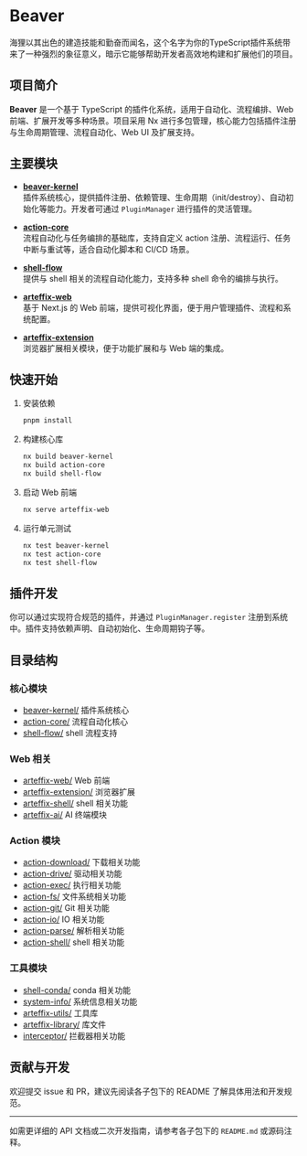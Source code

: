 # Beaver

海狸以其出色的建造技能和勤奋而闻名，这个名字为你的TypeScript插件系统带来了一种强烈的象征意义，暗示它能够帮助开发者高效地构建和扩展他们的项目。

## 项目简介

**Beaver** 是一个基于 TypeScript 的插件化系统，适用于自动化、流程编排、Web 前端、扩展开发等多种场景。项目采用 Nx 进行多包管理，核心能力包括插件注册与生命周期管理、流程自动化、Web UI 及扩展支持。

## 主要模块

- **[beaver-kernel](beaver-kernel/README.md)**  
  插件系统核心，提供插件注册、依赖管理、生命周期（init/destroy）、自动初始化等能力。开发者可通过 `PluginManager` 进行插件的灵活管理。

- **[action-core](action-core/README.md)**  
  流程自动化与任务编排的基础库，支持自定义 action 注册、流程运行、任务中断与重试等，适合自动化脚本和 CI/CD 场景。

- **[shell-flow](shell-flow/README.md)**  
  提供与 shell 相关的流程自动化能力，支持多种 shell 命令的编排与执行。

- **[arteffix-web](arteffix-web/README.md)**  
  基于 Next.js 的 Web 前端，提供可视化界面，便于用户管理插件、流程和系统配置。

- **[arteffix-extension](arteffix-extension/README.md)**  
  浏览器扩展相关模块，便于功能扩展和与 Web 端的集成。

## 快速开始

1. 安装依赖

   ```bash
   pnpm install
   ```

2. 构建核心库

   ```bash
   nx build beaver-kernel
   nx build action-core
   nx build shell-flow
   ```

3. 启动 Web 前端

   ```bash
   nx serve arteffix-web
   ```

4. 运行单元测试

   ```bash
   nx test beaver-kernel
   nx test action-core
   nx test shell-flow
   ```

## 插件开发

你可以通过实现符合规范的插件，并通过 `PluginManager.register` 注册到系统中。插件支持依赖声明、自动初始化、生命周期钩子等。

## 目录结构

### 核心模块

- [beaver-kernel/](beaver-kernel/README.md) 插件系统核心
- [action-core/](action-core/README.md) 流程自动化核心
- [shell-flow/](shell-flow/README.md) shell 流程支持

### Web 相关

- [arteffix-web/](arteffix-web/README.md) Web 前端
- [arteffix-extension/](arteffix-extension/README.md) 浏览器扩展
- [arteffix-shell/](arteffix-shell/README.md) shell 相关功能
- [arteffix-ai/](arteffix-ai/README.md) AI 终端模块

### Action 模块

- [action-download/](action-download/README.md) 下载相关功能
- [action-drive/](action-drive/README.md) 驱动相关功能
- [action-exec/](action-exec/README.md) 执行相关功能
- [action-fs/](action-fs/README.md) 文件系统相关功能
- [action-git/](action-git/README.md) Git 相关功能
- [action-io/](action-io/README.md) IO 相关功能
- [action-parse/](action-parse/README.md) 解析相关功能
- [action-shell/](action-shell/README.md) shell 相关功能

### 工具模块

- [shell-conda/](shell-conda/README.md) conda 相关功能
- [system-info/](system-info/README.md) 系统信息相关功能
- [arteffix-utils/](arteffix-utils/README.md) 工具库
- [arteffix-library/](arteffix-library/README.md) 库文件
- [interceptor/](interceptor/README.md) 拦截器相关功能

## 贡献与开发

欢迎提交 issue 和 PR，建议先阅读各子包下的 README 了解具体用法和开发规范。

---

如需更详细的 API 文档或二次开发指南，请参考各子包下的 `README.md` 或源码注释。
